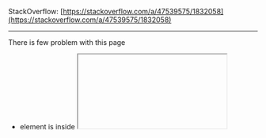 
StackOverflow: [https://stackoverflow.com/a/47539575/1832058](https://stackoverflow.com/a/47539575/1832058)

---

There is few problem with this page

- element is inside <iframe> so you have to find <iframe> and switch_to_frame() before you can search element
- <iframe> is in external <iframe> so first you have to find external <iframe> and switch_to_frame() before you start to searching internal <iframe>
- on small monitor element is invisible so Selenium can click it. You have to scroll page to element and then you can click it.
# https://stackoverflow.com/a/47539575/1832058
# https://stackoverflow.com/a/47539575/1832058
